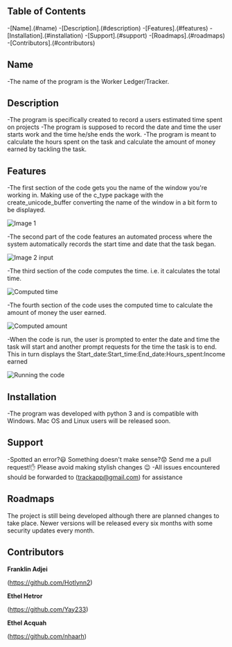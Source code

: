 

## Table of Contents

-[Name].(#name)
-[Description].(#description)
-[Features].(#features)
-[Installation].(#installation)
-[Support].(#support)
-[Roadmaps].(#roadmaps)
-[Contributors].(#contributors)


## Name
-The name of the program is the Worker Ledger/Tracker.


## Description
-The program is specifically created to record a users estimated time spent on projects
-The program is supposed to record the date and time the user starts work and the time he/she ends the work.
-The program is meant to calculate the hours spent on the task and calculate the amount of money earned by tackling the task.


## Features
-The first section of the code gets you the name of the window you're working in. Making use of the c_type package with the create_unicode_buffer converting the name of the window in a bit form to be displayed.

![Image 1](https://user-images.githubusercontent.com/68725718/89100370-59578e00-d3ab-11ea-8f42-167e29538cec.jpeg)


-The second part of the code features an automated process where the system automatically records the start time and date that the task began.

![Image 2 input](https://user-images.githubusercontent.com/68725718/89102574-988fda00-d3bf-11ea-83e5-614f00146991.jpeg)



-The third section of the code computes the time. i.e. it calculates the total time.

![Computed time](https://user-images.githubusercontent.com/68725718/89100600-17c7e280-d3ad-11ea-89d9-91bfe21f3b7c.jpeg)


-The fourth section of the code uses the computed time to calculate the amount of money the user earned.

![Computed amount](https://user-images.githubusercontent.com/68725718/89100623-61183200-d3ad-11ea-99f5-7fdb8a0f4a6e.jpeg)


-When the code is run, the user is prompted to enter the date and time the task will start and another prompt requests for the time the task is to end. This in turn displays the
Start_date:Start_time:End_date:Hours_spent:Income earned

![Running the code](https://user-images.githubusercontent.com/68725718/89102402-a6446000-d3bd-11ea-915f-619b29a3cfa2.gif)


## Installation
-The program was developed with python 3 and is compatible with Windows. Mac OS and Linux users will be released soon.


## Support
-Spotted an error?:smiley: Something doesn't make sense?:worried: Send me a pull request!:raised_hand: Please avoid making stylish changes :wink:
-All issues encountered should be forwarded to
(trackapp@gmail.com) for assistance


## Roadmaps
The project is still being developed although there are planned changes to take place. Newer versions will be released every six months with some security updates every month.


## Contributors

**Franklin Adjei**

(https://github.com/Hotlynn2)

**Ethel Hetror**

(https://github.com/Yay233)

**Ethel Acquah**

(https://github.com/nhaarh)
